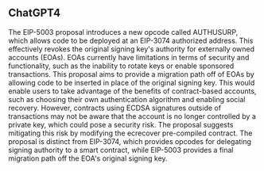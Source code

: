 ## ChatGPT4

The EIP-5003 proposal introduces a new opcode called AUTHUSURP, which allows code to be deployed at an EIP-3074 authorized address. This effectively revokes the original signing key's authority for externally owned accounts (EOAs). EOAs currently have limitations in terms of security and functionality, such as the inability to rotate keys or enable sponsored transactions. This proposal aims to provide a migration path off of EOAs by allowing code to be inserted in place of the original signing key. This would enable users to take advantage of the benefits of contract-based accounts, such as choosing their own authentication algorithm and enabling social recovery. However, contracts using ECDSA signatures outside of transactions may not be aware that the account is no longer controlled by a private key, which could pose a security risk. The proposal suggests mitigating this risk by modifying the ecrecover pre-compiled contract. The proposal is distinct from EIP-3074, which provides opcodes for delegating signing authority to a smart contract, while EIP-5003 provides a final migration path off the EOA's original signing key.
